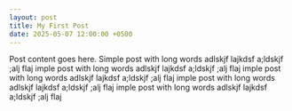 ```yaml
---
layout: post
title: My First Post
date: 2025-05-07 12:00:00 +0500
---
```

Post content goes here.
Simple post with long words adlskjf lajkdsf a;ldskjf ;alj flaj
imple post with long words adlskjf lajkdsf a;ldskjf ;alj flaj
imple post with long words adlskjf lajkdsf a;ldskjf ;alj flaj
imple post with long words adlskjf lajkdsf a;ldskjf ;alj flaj
imple post with long words adlskjf lajkdsf a;ldskjf ;alj flaj 
